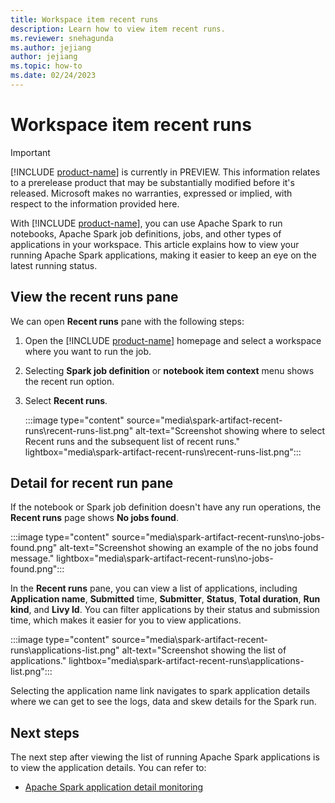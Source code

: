 ```yaml
---
title: Workspace item recent runs
description: Learn how to view item recent runs.
ms.reviewer: snehagunda
ms.author: jejiang
author: jejiang
ms.topic: how-to
ms.date: 02/24/2023
---
```


# Workspace item recent runs

> [!IMPORTANT]
> [!INCLUDE [product-name](../includes/product-name.md)] is currently in PREVIEW. This information relates to a prerelease product that may be substantially modified before it's released. Microsoft makes no warranties, expressed or implied, with respect to the information provided here.

With [!INCLUDE [product-name](../includes/product-name.md)], you can use Apache Spark to run notebooks, Apache Spark job definitions, jobs, and other types of applications in your workspace. This article explains how to view your running Apache Spark applications, making it easier to keep an eye on the latest running status.

## View the recent runs pane

We can open **Recent runs** pane with the following steps:

1. Open the [!INCLUDE [product-name](../includes/product-name.md)] homepage and select a workspace where you want to run the job.

1. Selecting **Spark job definition** or **notebook item context** menu shows the recent run option.

1. Select **Recent runs**.

    :::image type="content" source="media\spark-artifact-recent-runs\recent-runs-list.png" alt-text="Screenshot showing where to select Recent runs and the subsequent list of recent runs." lightbox="media\spark-artifact-recent-runs\recent-runs-list.png":::

## Detail for recent run pane

If the notebook or Spark job definition doesn't have any run operations, the **Recent runs** page shows **No jobs found**.

:::image type="content" source="media\spark-artifact-recent-runs\no-jobs-found.png" alt-text="Screenshot showing an example of the no jobs found message." lightbox="media\spark-artifact-recent-runs\no-jobs-found.png":::

In the **Recent runs** pane, you can view a list of applications, including **Application name**, **Submitted** time, **Submitter**, **Status**, **Total duration**, **Run kind**, and **Livy Id**. You can filter applications by their status and submission time, which makes it easier for you to view applications.

:::image type="content" source="media\spark-artifact-recent-runs\applications-list.png" alt-text="Screenshot showing the list of applications." lightbox="media\spark-artifact-recent-runs\applications-list.png":::

Selecting the application name link navigates to spark application details where we can get to see the logs, data and skew details for the Spark run.

## Next steps

The next step after viewing the list of running Apache Spark applications is to view the application details. You can refer to:

- [Apache Spark application detail monitoring](spark-detail-monitoring.md)
